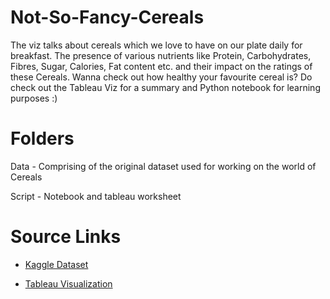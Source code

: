 # Not-So-Fancy-Cereals
The viz talks about cereals which we love to have on our plate daily for breakfast. The presence of various nutrients like Protein, Carbohydrates, Fibres, Sugar, Calories, Fat content etc. and their impact on the ratings of these Cereals. Wanna check out how healthy your favourite cereal is? Do check out the Tableau Viz for a summary and Python notebook for learning purposes :)

# Folders
Data - Comprising of the original dataset used for working on the world of Cereals

Script - Notebook and tableau worksheet

# Source Links

- [Kaggle Dataset](https://www.kaggle.com/datasets/crawford/80-cereals)

- [Tableau Visualization](https://public.tableau.com/app/profile/keshav.dewan3649/viz/NotsofancyCereals/WorldofCereals)
